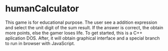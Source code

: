 # humanCalculator
This game is for educational purpose. The user see a addition expression and select the unit digit of the sum result. If the answer is correct, the obtain more points, else the gamer loses life.  To get started, this is a C++ aplication DOS. After, it will obtain graphical interface and a special branch to run in browser with JavaScript.
